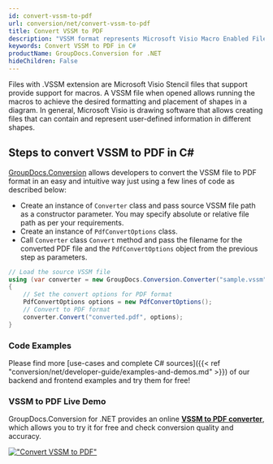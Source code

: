```yaml
---
id: convert-vssm-to-pdf
url: conversion/net/convert-vssm-to-pdf
title: Convert VSSM to PDF
description: "VSSM format represents Microsoft Visio Macro Enabled File Format with .vssm extension. Learn how to convert VSSM to PDF file programmatically in C# language using GroupDocs.Conversion for .NET library."
keywords: Convert VSSM to PDF in C#
productName: GroupDocs.Conversion for .NET
hideChildren: False
---
```


Files with .VSSM extension are Microsoft Visio Stencil files that support provide support for macros. A VSSM file when opened allows running the macros to achieve the desired formatting and placement of shapes in a diagram. In general, Microsoft Visio is drawing software that allows creating files that can contain and represent user-defined information in different shapes.

## Steps to convert VSSM to PDF in C#

[GroupDocs.Conversion](https://products.groupdocs.com/conversion/net) allows developers to convert the VSSM file to PDF format in an easy and intuitive way just using a few lines of code as described below:

* Create an instance of `Converter` class and pass source VSSM file path as a constructor parameter. You may specify absolute or relative file path as per your requirements. 
* Create an instance of `PdfConvertOptions` class.
* Call `Converter` class `Convert` method and pass the filename for the converted PDF file and the `PdfConvertOptions` object from the previous step as parameters.

```csharp
// Load the source VSSM file
using (var converter = new GroupDocs.Conversion.Converter("sample.vssm"))
{
    // Set the convert options for PDF format
    PdfConvertOptions options = new PdfConvertOptions();
    // Convert to PDF format
    converter.Convert("converted.pdf", options);
}
```

### Code Examples

Please find more [use-cases and complete C# sources]({{< ref "conversion/net/developer-guide/examples-and-demos.md" >}}) of our backend and frontend examples and try them for free!

### VSSM to PDF Live Demo

GroupDocs.Conversion for .NET provides an online [**VSSM to PDF converter**](https://products.groupdocs.app/conversion/vssm-to-pdf), which allows you to try it for free and check conversion quality and accuracy.

[!["Convert VSSM to PDF"](conversion/net/images/convert-vssm-to-pdf.png)](https://products.groupdocs.app/conversion/vssm-to-pdf)